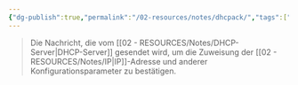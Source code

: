 ```yaml
---
{"dg-publish":true,"permalink":"/02-resources/notes/dhcpack/","tags":["netzwerk/protocol"],"updated":"2024-08-02T01:52:51.000+02:00"}
---
```


>Die Nachricht, die vom [[02 - RESOURCES/Notes/DHCP-Server\|DHCP-Server]] gesendet wird, um die Zuweisung der [[02 - RESOURCES/Notes/IP\|IP]]-Adresse und anderer Konfigurationsparameter zu bestätigen.